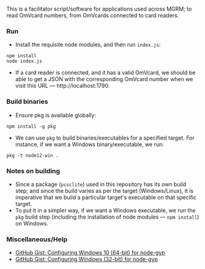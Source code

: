 This is a facilitator script/software for applications used across MGRM; to read OmVcard numbers, from OmVcards connected to card readers.

### Run
- Install the requisite node modules, and then run `index.js`:
```
npm install
node index.js
```
- If a card reader is connected, and it has a valid OmVcard, we should be able to get a JSON with the corresponding OmVcard number when we visit this URL — http://localhost:1790.

### Build binaries
- Ensure pkg is available globally:
```
npm install -g pkg
```
- We can use `pkg` to build binaries/executables for a specified target. For instance, if we want a Windows binary/executable, we run:
```
pkg -t node12-win .
```


### Notes on building
- Since a package (`pcsclite`) used in this repository has its own build step; and since the build varies as per the target (Windows/Linux), it is imperative that we build a particular target's executable on that specific target.
- To put it in a simpler way, if we want a Windows executable, we run the `pkg` build step (including the installation of node modules — `npm install`) on  Windows.

### Miscellaneous/Help
- [GitHub Gist: Configuring Windows 10 (64-bit) for node-gyp](https://gist.github.com/jtrefry/fd0ea70a89e2c3b7779c)
- [GitHub Gist: Configuring Windows (32-bit) for node-gyp](https://gist.github.com/fatman-/26c34fadf6344277410fb875c75de515)
